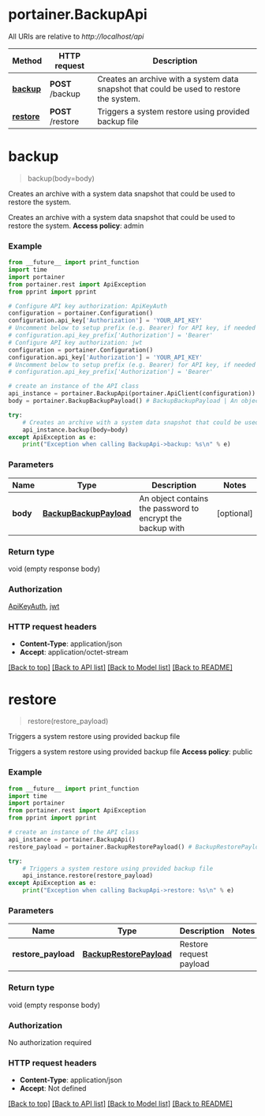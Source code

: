 # portainer.BackupApi

All URIs are relative to *http://localhost/api*

Method | HTTP request | Description
------------- | ------------- | -------------
[**backup**](BackupApi.md#backup) | **POST** /backup | Creates an archive with a system data snapshot that could be used to restore the system.
[**restore**](BackupApi.md#restore) | **POST** /restore | Triggers a system restore using provided backup file


# **backup**
> backup(body=body)

Creates an archive with a system data snapshot that could be used to restore the system.

Creates an archive with a system data snapshot that could be used to restore the system. **Access policy**: admin

### Example
```python
from __future__ import print_function
import time
import portainer
from portainer.rest import ApiException
from pprint import pprint

# Configure API key authorization: ApiKeyAuth
configuration = portainer.Configuration()
configuration.api_key['Authorization'] = 'YOUR_API_KEY'
# Uncomment below to setup prefix (e.g. Bearer) for API key, if needed
# configuration.api_key_prefix['Authorization'] = 'Bearer'
# Configure API key authorization: jwt
configuration = portainer.Configuration()
configuration.api_key['Authorization'] = 'YOUR_API_KEY'
# Uncomment below to setup prefix (e.g. Bearer) for API key, if needed
# configuration.api_key_prefix['Authorization'] = 'Bearer'

# create an instance of the API class
api_instance = portainer.BackupApi(portainer.ApiClient(configuration))
body = portainer.BackupBackupPayload() # BackupBackupPayload | An object contains the password to encrypt the backup with (optional)

try:
    # Creates an archive with a system data snapshot that could be used to restore the system.
    api_instance.backup(body=body)
except ApiException as e:
    print("Exception when calling BackupApi->backup: %s\n" % e)
```

### Parameters

Name | Type | Description  | Notes
------------- | ------------- | ------------- | -------------
 **body** | [**BackupBackupPayload**](BackupBackupPayload.md)| An object contains the password to encrypt the backup with | [optional] 

### Return type

void (empty response body)

### Authorization

[ApiKeyAuth](../README.md#ApiKeyAuth), [jwt](../README.md#jwt)

### HTTP request headers

 - **Content-Type**: application/json
 - **Accept**: application/octet-stream

[[Back to top]](#) [[Back to API list]](../README.md#documentation-for-api-endpoints) [[Back to Model list]](../README.md#documentation-for-models) [[Back to README]](../README.md)

# **restore**
> restore(restore_payload)

Triggers a system restore using provided backup file

Triggers a system restore using provided backup file **Access policy**: public

### Example
```python
from __future__ import print_function
import time
import portainer
from portainer.rest import ApiException
from pprint import pprint

# create an instance of the API class
api_instance = portainer.BackupApi()
restore_payload = portainer.BackupRestorePayload() # BackupRestorePayload | Restore request payload

try:
    # Triggers a system restore using provided backup file
    api_instance.restore(restore_payload)
except ApiException as e:
    print("Exception when calling BackupApi->restore: %s\n" % e)
```

### Parameters

Name | Type | Description  | Notes
------------- | ------------- | ------------- | -------------
 **restore_payload** | [**BackupRestorePayload**](BackupRestorePayload.md)| Restore request payload | 

### Return type

void (empty response body)

### Authorization

No authorization required

### HTTP request headers

 - **Content-Type**: application/json
 - **Accept**: Not defined

[[Back to top]](#) [[Back to API list]](../README.md#documentation-for-api-endpoints) [[Back to Model list]](../README.md#documentation-for-models) [[Back to README]](../README.md)

